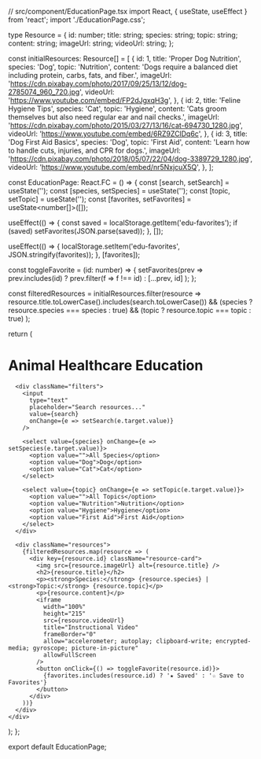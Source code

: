 // src/component/EducationPage.tsx
import React, { useState, useEffect } from 'react';
import './EducationPage.css';

type Resource = {
  id: number;
  title: string;
  species: string;
  topic: string;
  content: string;
  imageUrl: string;
  videoUrl: string;
};

const initialResources: Resource[] = [
  {
    id: 1,
    title: 'Proper Dog Nutrition',
    species: 'Dog',
    topic: 'Nutrition',
    content: 'Dogs require a balanced diet including protein, carbs, fats, and fiber.',
    imageUrl: 'https://cdn.pixabay.com/photo/2017/09/25/13/12/dog-2785074_960_720.jpg',
    videoUrl: 'https://www.youtube.com/embed/FP2dJgxqH3g',
  },
  {
    id: 2,
    title: 'Feline Hygiene Tips',
    species: 'Cat',
    topic: 'Hygiene',
    content: 'Cats groom themselves but also need regular ear and nail checks.',
    imageUrl: 'https://cdn.pixabay.com/photo/2015/03/27/13/16/cat-694730_1280.jpg',
    videoUrl: 'https://www.youtube.com/embed/6RZ9ZClDq6c',
  },
  {
    id: 3,
    title: 'Dog First Aid Basics',
    species: 'Dog',
    topic: 'First Aid',
    content: 'Learn how to handle cuts, injuries, and CPR for dogs.',
    imageUrl: 'https://cdn.pixabay.com/photo/2018/05/07/22/04/dog-3389729_1280.jpg',
    videoUrl: 'https://www.youtube.com/embed/nr5NxjcuX5Q',
  },
];

const EducationPage: React.FC = () => {
  const [search, setSearch] = useState('');
  const [species, setSpecies] = useState('');
  const [topic, setTopic] = useState('');
  const [favorites, setFavorites] = useState<number[]>([]);

  useEffect(() => {
    const saved = localStorage.getItem('edu-favorites');
    if (saved) setFavorites(JSON.parse(saved));
  }, []);

  useEffect(() => {
    localStorage.setItem('edu-favorites', JSON.stringify(favorites));
  }, [favorites]);

  const toggleFavorite = (id: number) => {
    setFavorites(prev =>
      prev.includes(id) ? prev.filter(f => f !== id) : [...prev, id]
    );
  };

  const filteredResources = initialResources.filter(resource =>
    resource.title.toLowerCase().includes(search.toLowerCase()) &&
    (species ? resource.species === species : true) &&
    (topic ? resource.topic === topic : true)
  );

  return (
    <div className="education-page">
      <h1>Animal Healthcare Education</h1>

      <div className="filters">
        <input
          type="text"
          placeholder="Search resources..."
          value={search}
          onChange={e => setSearch(e.target.value)}
        />

        <select value={species} onChange={e => setSpecies(e.target.value)}>
          <option value="">All Species</option>
          <option value="Dog">Dog</option>
          <option value="Cat">Cat</option>
        </select>

        <select value={topic} onChange={e => setTopic(e.target.value)}>
          <option value="">All Topics</option>
          <option value="Nutrition">Nutrition</option>
          <option value="Hygiene">Hygiene</option>
          <option value="First Aid">First Aid</option>
        </select>
      </div>

      <div className="resources">
        {filteredResources.map(resource => (
          <div key={resource.id} className="resource-card">
            <img src={resource.imageUrl} alt={resource.title} />
            <h2>{resource.title}</h2>
            <p><strong>Species:</strong> {resource.species} | <strong>Topic:</strong> {resource.topic}</p>
            <p>{resource.content}</p>
            <iframe
              width="100%"
              height="215"
              src={resource.videoUrl}
              title="Instructional Video"
              frameBorder="0"
              allow="accelerometer; autoplay; clipboard-write; encrypted-media; gyroscope; picture-in-picture"
              allowFullScreen
            />
            <button onClick={() => toggleFavorite(resource.id)}>
              {favorites.includes(resource.id) ? '★ Saved' : '☆ Save to Favorites'}
            </button>
          </div>
        ))}
      </div>
    </div>
  );
};

export default EducationPage;
